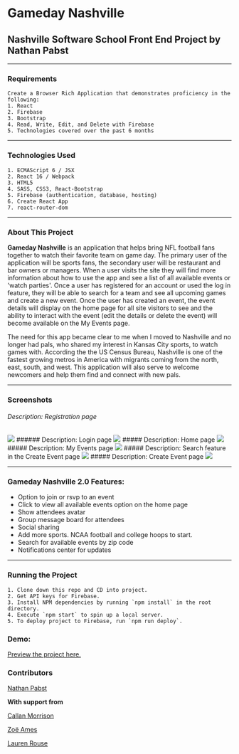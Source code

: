 # Gameday Nashville
## Nashville Software School Front End Project by Nathan Pabst
---
### Requirements
```
Create a Browser Rich Application that demonstrates proficiency in the following:
1. React
2. Firebase
3. Bootstrap
4. Read, Write, Edit, and Delete with Firebase
5. Technologies covered over the past 6 months
```
---
### Technologies Used
```
1. ECMAScript 6 / JSX
2. React 16 / Webpack
3. HTML5
4. SASS, CSS3, React-Bootstrap
5. Firebase (authentication, database, hosting)
6. Create React App
7. react-router-dom
```
---
### About This Project
**Gameday Nashville** is an application that helps bring NFL football fans together to watch their favorite team on game day. The primary user of the application will be sports fans, the secondary user will be restaurant and bar owners or managers. When a user visits the site they will find more information about how to use the app and see a list of all available events or 'watch parties'. Once a user has registered for an account or used the log in feature, they will be able to search for a team and see all upcoming games and create a new event. Once the user has created an event, the event details will display on the home page for all site visitors to see and the ability to interact with the event (edit the details or delete the event) will become available on the My Events page.

The need for this app became clear to me when I moved to Nashville and no longer had pals, who shared my interest in Kansas City sports, to watch games with. According the the US Census Bureau, Nashville is one of the fastest growing metros in America with migrants coming from the north, east, south, and west. This application will also serve to welcome newcomers and help them find and connect with new pals.

---
### Screenshots
###### Description: Registration page
<img src="https://raw.githubusercontent.com/nathanpabst/gameday-nashville/061913419cbe27b6e0e860b3fc4e17ef76d86c37/screenshots/Screen%20Shot%202018-08-07%20at%206.19.36%20PM.png">
###### Description: Login page
<img src="https://raw.githubusercontent.com/nathanpabst/gameday-nashville/a03c1895613e8537374fcad97cd75536e252305c/screenshots/Screen%20Shot%202018-08-07%20at%206.19.36%20PM.png">
##### Description: Home page
<img src="https://raw.githubusercontent.com/nathanpabst/gameday-nashville/a03c1895613e8537374fcad97cd75536e252305c/screenshots/Screen%20Shot%202018-08-07%20at%206.18.36%20PM.png">
##### Description: My Events page
<img src="https://raw.githubusercontent.com/nathanpabst/gameday-nashville/a03c1895613e8537374fcad97cd75536e252305c/screenshots/Screen%20Shot%202018-08-07%20at%206.20.51%20PM.png">
##### Description: Search feature in the Create Event page
<img src="https://raw.githubusercontent.com/nathanpabst/gameday-nashville/a03c1895613e8537374fcad97cd75536e252305c/screenshots/Screen%20Shot%202018-08-07%20at%206.22.39%20PM.png">
##### Description: Create Event page
<img src="https://raw.githubusercontent.com/nathanpabst/gameday-nashville/a03c1895613e8537374fcad97cd75536e252305c/screenshots/Screen%20Shot%202018-08-07%20at%206.23.11%20PM.png">

---
### Gameday Nashville 2.0 Features:
- Option to join or rsvp to an event
- Click to view all available events option on the home page
- Show attendees avatar
- Group message board for attendees
- Social sharing
- Add more sports. NCAA football and college hoops to start.
- Search for available events by zip code
- Notifications center for updates

---

### Running the Project
```
1. Clone down this repo and CD into project.
2. Get API keys for Firebase.
3. Install NPM dependencies by running `npm install` in the root directory.
4. Execute `npm start` to spin up a local server.
5. To deploy project to Firebase, run `npm run deploy`.
```
### Demo:
[Preview the project here.](https://gameday-nashville.firebaseapp.com)

### Contributors
[Nathan Pabst](https://github.com/nathanpabst)

**With support from**

[Callan Morrison](https://github.com/morecallan)

[Zoë Ames](https://github.com/zoeames)

[Lauren Rouse](https://github.com/rousell)